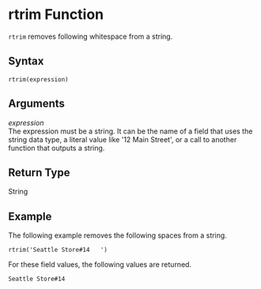 # rtrim Function<a name="rtrim-function"></a>

`rtrim` removes following whitespace from a string\. 

## Syntax<a name="rtrim-function-syntax"></a>

```
rtrim(expression)
```

## Arguments<a name="rtrim-function-arguments"></a>

 *expression*   
The expression must be a string\. It can be the name of a field that uses the string data type, a literal value like '12 Main Street', or a call to another function that outputs a string\.

## Return Type<a name="rtrim-function-return-type"></a>

String

## Example<a name="rtrim-function-example"></a>

The following example removes the following spaces from a string\.

```
rtrim('Seattle Store#14   ')
```

For these field values, the following values are returned\.

```
Seattle Store#14
```